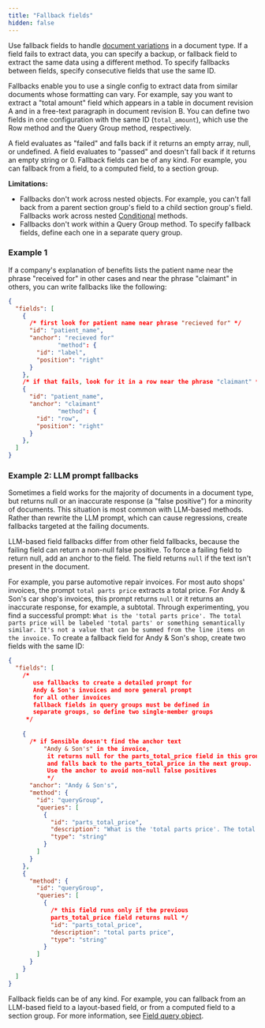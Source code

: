 ```yaml
---
title: "Fallback fields"
hidden: false
---
```


Use fallback fields to handle [document variations](doc:document-variations) in a document type. If a field fails to extract data, you can specify a backup, or fallback field to extract the same data using a different method. To specify fallbacks between fields, specify consecutive fields that use the same ID. 

Fallbacks enable you to use a single config to extract data from similar documents whose formatting can vary. For example, say you want to extract a "total amount" field which appears in a table in document revision A and in a free-text paragraph in document revision B. You can define two fields in one configuration with the same ID (`total_amount`), which use the Row method and the Query Group method, respectively. 

A field evaluates as "failed" and falls back if it returns an empty array, null, or undefined. A field evaluates to "passed" and doesn't fall back if it returns an empty string or 0. Fallback fields can be of any kind. For example, you can fallback from a field, to a computed field, to a section group.

**Limitations:**

- Fallbacks don't work across nested objects. For example, you can't fall back from a parent section group's field to a child section group's field. Fallbacks work across nested [Conditional](doc:conditional) methods.
- Fallbacks don't work within a Query Group method. To specify fallback fields, define each one in a separate query group.

### Example 1

If a company's explanation of benefits lists the patient name near the phrase "received for" in other cases and near the phrase "claimant" in others, you can write fallbacks like the following:

```json
{
  "fields": [
    {
      /* first look for patient name near phrase "recieved for" */
      "id": "patient_name",
      "anchor": "recieved for"
              "method": {
        "id": "label",
        "position": "right"
      }
    },
    /* if that fails, look for it in a row near the phrase "claimant" */
    {
      "id": "patient_name",
      "anchor": "claimant"
              "method": {
        "id": "row",
        "position": "right"
      }
    },
  ]
}
```


### Example 2: LLM prompt fallbacks

Sometimes a field works for the majority of documents in a document type, but returns null or an inaccurate response (a "false positive") for a minority of documents. This situation is most common with LLM-based methods. Rather than rewrite the LLM prompt, which can cause regressions, create fallbacks targeted at the failing documents. 

LLM-based field fallbacks differ from other field fallbacks, because the failing field can return a non-null false positive. To force a failing field to return null, add an anchor to the field. The field returns `null` if the text isn't present in the document. 

For example, you parse automotive repair invoices. For most auto shops' invoices, the prompt `total parts price` extracts a total price. For Andy & Son's car shop's invoices, this prompt returns `null` or it returns an inaccurate response, for example, a subtotal.  Through experimenting, you find a successful prompt:  `What is the 'total parts price'. The total parts price will be labeled 'total parts' or something semantically similar. It's not a value that can be summed from the line items on the invoice.` To create a fallback field for Andy & Son's shop, create two fields with the same ID:

```json
{
  "fields": [
    /*
       use fallbacks to create a detailed prompt for 
       Andy & Son's invoices and more general prompt
       for all other invoices
       fallback fields in query groups must be defined in
       separate groups, so define two single-member groups
     */
      
    {
      /* if Sensible doesn't find the anchor text 
          "Andy & Son's" in the invoice,
           it returns null for the parts_total_price field in this group
           and falls back to the parts_total_price in the next group.
           Use the anchor to avoid non-null false positives
           */
      "anchor": "Andy & Son's",
      "method": {
        "id": "queryGroup",
        "queries": [
          {
            "id": "parts_total_price",
            "description": "What is the 'total parts price'. The total parts price will be labeled 'total parts' or something semantically similar.  It's not a value that can be summed from the line items on the invoice",
            "type": "string"
          }
        ]
      }
    },
    {
      "method": {
        "id": "queryGroup",
        "queries": [
          {
            /* this field runs only if the previous
            parts_total_price field returns null */
            "id": "parts_total_price",
            "description": "total parts price",
            "type": "string"
          }
        ]
      }
    }
  ]
}
```

Fallback fields can be of any kind. For example, you can fallback from an LLM-based field to a layout-based field, or from a computed field to a section group. For more information, see [Field query object](doc:field-query-object).
